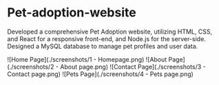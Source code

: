 # Pet-adoption-website
Developed a comprehensive Pet Adoption website, utilizing HTML, CSS, and React for a responsive front-end, and Node.js for the server-side. Designed a MySQL database to manage pet profiles and user data.

![Home Page](./screenshots/1 - Homepage.png)
![About Page](./screenshots/2 - About page.png)
![Contact Page](./screenshots/3 - Contact page.png)
![Pets Page](./screenshots/4 - Pets page.png)

